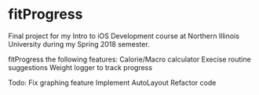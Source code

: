 # fitProgress
Final project for my Intro to iOS Development course at Northern Illinois University during my Spring 2018 semester.

fitProgress the following features:
Calorie/Macro calculator
Execise routine suggestions
Weight logger to track progress

Todo:
Fix graphing feature
Implement AutoLayout
Refactor code
